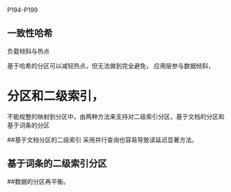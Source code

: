 P194-P199 
## 一致性哈希
负载倾斜与热点

基于哈希的分区可以减轻热点，但无法做到完全避免， 
应用层参与数据倾斜，
# 分区和二级索引，
不能规整的映射到分区中，由两种方法来支持对二级索引分区，基于文档的分区和基于词条的分区

##基于文档分区的二级索引
采用并行查询也容易导致读延迟显著方法。

## 基于词条的二级索引分区

##数据的分区再平衡。


